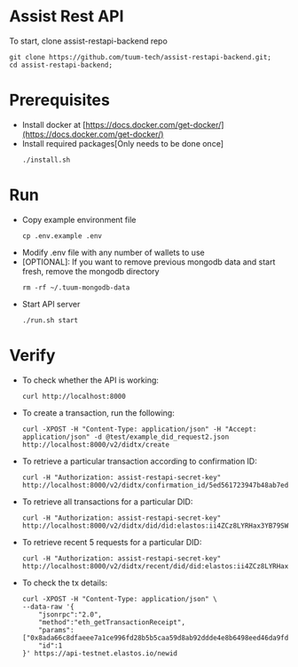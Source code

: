 # Assist Rest API

To start, clone assist-restapi-backend repo
```
git clone https://github.com/tuum-tech/assist-restapi-backend.git;
cd assist-restapi-backend;
```

# Prerequisites
- Install docker at [https://docs.docker.com/get-docker/](https://docs.docker.com/get-docker/)
- Install required packages[Only needs to be done once]
    ```
    ./install.sh
    ```

# Run
- Copy example environment file
    ```
    cp .env.example .env
    ```
- Modify .env file with any number of wallets to use
- [OPTIONAL]: If you want to remove previous mongodb data and start fresh, remove the mongodb directory
    ```
    rm -rf ~/.tuum-mongodb-data
    ```
- Start API server
    ```
    ./run.sh start
    ```

# Verify
- To check whether the API is working:
    ``` 
    curl http://localhost:8000
    ```
- To create a transaction, run the following:
    ```
    curl -XPOST -H "Content-Type: application/json" -H "Accept: application/json" -d @test/example_did_request2.json http://localhost:8000/v2/didtx/create
    ```
- To retrieve a particular transaction according to confirmation ID:
    ```
    curl -H "Authorization: assist-restapi-secret-key" http://localhost:8000/v2/didtx/confirmation_id/5ed561723947b48ab7edc527
    ```
- To retrieve all transactions for a particular DID:
    ```
    curl -H "Authorization: assist-restapi-secret-key" http://localhost:8000/v2/didtx/did/did:elastos:ii4ZCz8LYRHax3YB79SWJcMM2hjaHT35KN
    ```
- To retrieve recent 5 requests for a particular DID:
    ```
    curl -H "Authorization: assist-restapi-secret-key" http://localhost:8000/v2/didtx/recent/did/did:elastos:ii4ZCz8LYRHax3YB79SWJcMM2hjaHT35KN
    ```
- To check the tx details:
    ```
    curl -XPOST -H "Content-Type: application/json" \
    --data-raw '{
        "jsonrpc":"2.0",
        "method":"eth_getTransactionReceipt",
        "params":["0x8ada66c8dfaeee7a1ce996fd28b5b5caa59d8ab92ddde4e8b6498eed46da9fd7"],
        "id":1
    }' https://api-testnet.elastos.io/newid
    ```